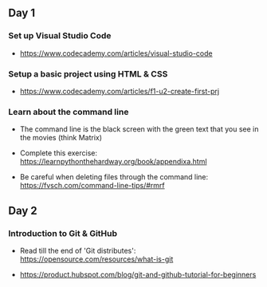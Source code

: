 ## Day 1


### Set up Visual Studio Code

- https://www.codecademy.com/articles/visual-studio-code


### Setup a basic project using HTML & CSS

- https://www.codecademy.com/articles/f1-u2-create-first-prj


### Learn about the command line

- The command line is the black screen with the green text that you see in the movies (think Matrix)

- Complete this exercise: https://learnpythonthehardway.org/book/appendixa.html

- Be careful when deleting files through the command line: https://fvsch.com/command-line-tips/#rmrf


## Day 2


### Introduction to Git & GitHub

- Read till the end of 'Git distributes': https://opensource.com/resources/what-is-git

- https://product.hubspot.com/blog/git-and-github-tutorial-for-beginners
